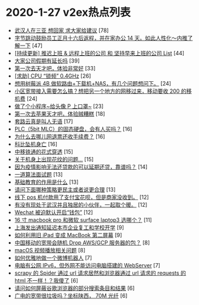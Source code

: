 # 2020-1-27 v2ex热点列表

+ [武汉人在三亚 想回家 求大家给建议](https://www.v2ex.com/t/640470#reply78) [78]
+ [字节跳动鼓励员工正月十六后返程，并在家办公 14 天。如此人性化～内推了解一下](https://www.v2ex.com/t/640490#reply47) [47]
+ [[持续更新] 推迟上班 & 远程上班的公司 和 坚持早来上班的公司 List](https://www.v2ex.com/t/640466#reply44) [44]
+ [大家公司假期有延长吗](https://www.v2ex.com/t/640506#reply39) [39]
+ [第一次去天才吧，体验非常好](https://www.v2ex.com/t/640519#reply33) [33]
+ [[求助] CPU “锁频” 0.4GHz](https://www.v2ex.com/t/640494#reply26) [26]
+ [想用树莓派 4B 做软路由+下载机+NAS，有几个问题想问下。](https://www.v2ex.com/t/640537#reply24) [24]
+ [小区宽带接入需要怎么搞？想把另一个地方的网移过来，移动要收 200 的移机费](https://www.v2ex.com/t/640480#reply24) [24]
+ [做了个小程序~给头像 P 上口罩~](https://www.v2ex.com/t/640508#reply23) [23]
+ [第一次去苹果天才吧，体验贼糟糕](https://www.v2ex.com/t/640475#reply18) [18]
+ [套路云真是叫人无语](https://www.v2ex.com/t/640504#reply17) [17]
+ [PLC（5bit MLC）的固态硬盘，会有人买吗？](https://www.v2ex.com/t/640514#reply16) [16]
+ [为什么去哪儿网退票还收手续费？](https://www.v2ex.com/t/640538#reply16) [16]
+ [科比坠机身亡](https://www.v2ex.com/t/640463#reply16) [16]
+ [中移铁通的花式穿透](https://www.v2ex.com/t/640465#reply15) [15]
+ [关于机身上出现花纹的问题...](https://www.v2ex.com/t/640498#reply15) [15]
+ [因为疫情影响无法还贷款的可以延期还贷，靠谱吗？](https://www.v2ex.com/t/640512#reply14) [14]
+ [一道算法面试题](https://www.v2ex.com/t/640517#reply13) [13]
+ [基础教育的作用是什么](https://www.v2ex.com/t/640474#reply13) [13]
+ [请问下面哪种策略更民主或者说更合理](https://www.v2ex.com/t/640481#reply13) [13]
+ [线下 pos 机付款用了支付宝花呗，但是商家没收到。](https://www.v2ex.com/t/640464#reply12) [12]
+ [有没有现处于武汉并且独居的小伙伴，一起取个暖。](https://www.v2ex.com/t/640479#reply12) [12]
+ [Wechat 被迫默认开启“钱包”](https://www.v2ex.com/t/640483#reply12) [12]
+ [16 寸 macbook pro 和微软 surface laptop3 选哪个？](https://www.v2ex.com/t/640525#reply11) [11]
+ [上海发出通知延迟本市企业复工和学校开学](https://www.v2ex.com/t/640528#reply9) [9]
+ [如何利用旧 iPad 变成 MacBook 第二屏幕](https://www.v2ex.com/t/640510#reply9) [9]
+ [中国移动的宽带会随机 Drop AWS/GCP 服务器的包？](https://www.v2ex.com/t/640532#reply8) [8]
+ [macOS 视频播放相关问题](https://www.v2ex.com/t/640478#reply8) [8]
+ [如何优雅地做一个微博机器人](https://www.v2ex.com/t/640482#reply7) [7]
+ [电脑有公网 IPv6，但外网不能访问电脑搭建的 WebServer](https://www.v2ex.com/t/640495#reply7) [7]
+ [scrapy 的 Spider 通过 url 请求居然和浏览器通过 url 请求的 requests 的 html 不一样！？我傻了](https://www.v2ex.com/t/640526#reply6) [6]
+ [请问如何屏蔽谷歌浏览器的部分搜索条目和结果](https://www.v2ex.com/t/640502#reply6) [6]
+ [广电的宽带很垃圾吗？坐标陕西， 70M 光纤](https://www.v2ex.com/t/640505#reply6) [6]
